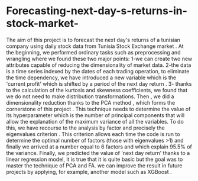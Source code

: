 # Forecasting-next-day-s-returns-in-stock-market-
The aim of this project is to forecast the next day's returns of a tunisian company using daily stock data from Tunisia Stock Exchange market . At the beginning, we performed ordinary tasks such as preprocessing and wrangling where we found these two major points: 1-we can create two new attributes capable of reducing the dimensionality of market data. 2-the data is a time series indexed by the dates of each trading operation, to eliminate the time dependency, we have introduced a new variable which is the 'current profit' which is shifted by a period of  the next day return . 3- thanks to the calculation of the kurtosis and skewness coefficients, we found that we do not need to make distribution transformations. Then , we did a dimensionality reduction thanks to the PCA method , which forms the cornerstone of this project . This technique needs to determine the value of its hyperparameter which is the number of principal components that will allow the explanation of the maximum variance of all the variables. To do this, we have recourse to the analysis by factor and precisely the eigenvalues criterion . This criterion allows each time the code is run to determine the optimal number of factors (those with eigenvalues ​​>1) and finally we arrived at a number equal to 6 factors and which explain 95.5% of the variance. Finally, we predicted the value of 'next day return' thanks to a linear regression model, it is true that it is quite basic but the goal was to master the technique of PCA and FA. we can improve the result in future projects by applying, for example, another model such as XGBoost .
